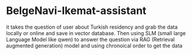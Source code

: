 # BelgeNavi-Ikemat-assistant
it takes the question of user about Turkish residency and grab the data locally or online and save in vector database. Then using SLM (small large Language Model like qwen) to answer the question via RAG (Retrieval augmented generation) model and using chronoical order to get the data

